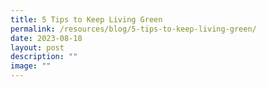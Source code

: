 ```yaml
---
title: 5 Tips to Keep Living Green
permalink: /resources/blog/5-tips-to-keep-living-green/
date: 2023-08-18
layout: post
description: ""
image: ""
---
```

